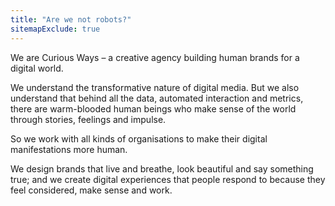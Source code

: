 ```yaml
---
title: "Are we not robots?"
sitemapExclude: true
---
```


<p>We are Curious Ways – a creative agency building human brands for a digital world.</p>
<p>We understand the transformative nature of digital media. But we also understand that behind all the data, automated interaction and metrics, there are warm-blooded human beings who make sense of the world through stories, feelings and impulse.</p>
<p>So we work with all kinds of organisations to make their digital manifestations more human.</p>
<p>We design brands that live and breathe, look beautiful and say something true; and we create digital experiences that people respond to because they feel considered, make sense and work.</p>